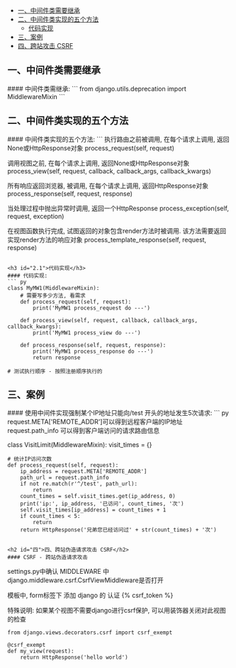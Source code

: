 - [一、中间件类需要继承](#一)
- [二、中间件类实现的五个方法](#二)
  - [代码实现](#2.1)
- [三、案例](#三)
- [四、跨站攻击 CSRF](#四)


<h2 id="一">一、中间件类需要继承</h2>
#### 中间件类需继承:
``` 
from django.utils.deprecation import MiddlewareMixin
```

<h2 id="一">二、中间件类实现的五个方法</h2>
#### 中间件类实现的五个方法:
```
执行路由之前被调用, 在每个请求上调用, 返回None或HttpResponse对象
process_request(self, request)

调用视图之前, 在每个请求上调用, 返回None或HttpResponse对象
process_view(self, request, callback, callback_args, callback_kwargs)

所有响应返回浏览器, 被调用, 在每个请求上调用, 返回HttpResponse对象
process_response(self, request, response)

当处理过程中抛出异常时调用, 返回一个HttpResponse
process_exception(self, request, exception)

在视图函数执行完成, 试图返回的对象包含render方法时被调用. 该方法需要返回实现render方法的响应对象
process_template_response(self, request, response)
```

<h3 id="2.1">代码实现</h3>
#### 代码实现:
``` py
class MyMW1(MiddlewareMixin):
    # 需要写多少方法, 看需求
    def process_request(self, request):
        print('MyMW1 process_request do ---')

    def process_view(self, request, callback, callback_args, callback_kwargs):
        print('MyMW1 process_view do ---')

    def process_response(self, request, response):
        print('MyMW1 process_response do ---')
        return response
        
# 测试执行顺序 - 按照注册顺序执行的
```

<h2 id="三">三、案例</h2>
#### 使用中间件实现强制某个IP地址只能向/test 开头的地址发生5次请求:
``` py
request.META['REMOTE_ADDR']可以得到远程客户端的IP地址
request.path_info 可以得到客户端访问的请求路由信息


class VisitLimit(MiddlewareMixin):
    visit_times = {}

    # 统计IP访问次数
    def process_request(self, request):
        ip_address = request.META['REMOTE_ADDR']
        path_url = request.path_info
        if not re.match(r'^/test', path_url):
            return
        count_times = self.visit_times.get(ip_address, 0)
        print('ip:', ip_address, '已访问', count_times, '次')
        self.visit_times[ip_address] = count_times + 1
        if count_times < 5:
            return
        return HttpResponse('兄弟您已经访问过' + str(count_times) + '次')
```

<h2 id="四">四、跨站伪造请求攻击 CSRF</h2>
#### CSRF - 跨站伪造请求攻击
```
settings.py中确认 MIDDLEWARE 中 
	django.middleware.csrf.CsrfViewMiddleware是否打开
	
模板中, form标签下 添加 django 的 认证 
	{% csrf_token %}

特殊说明:
	如果某个视图不需要django进行csrf保护, 可以用装饰器关闭对此视图的检查
	
	from django.views.decorators.csrf import csrf_exempt
	
	@csrf_exempt
	def my_view(request):
		return HttpResponse('hello world')
```
